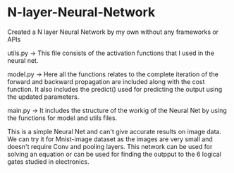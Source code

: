 # N-layer-Neural-Network
Created a N layer Neural Network by my own without any frameworks or APIs

utils.py -> This file consists of the activation functions that I used in the neural net.

model.py -> Here all the functions relates to the complete iteration of the forward and backward propagation are included along with the cost function.
It also includes the predict() used for predicting the output using the updated parameters.

main.py -> It includes the structure of the workig of the Neural Net by using the functions for model and utils files. 

This is a simple Neural Net and can't give accurate results on image data. We can try it for Mnist-image dataset as the images are very small and doesn't require Conv and pooling layers.
This network can be used for solving an equation or can be used for finding the outpput to the 6 logical gates studied in electronics.
